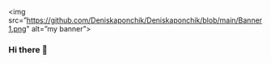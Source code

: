 <img src=”https://github.com/Deniskaponchik/Deniskaponchik/blob/main/Banner1.png" alt=”my banner”>


### Hi there 👋

<!--
**Deniskaponchik/Deniskaponchik** is a ✨ _special_ ✨ repository because its `README.md` (this file) appears on your GitHub profile.

Here are some ideas to get you started:

- 🔭 I’m currently working on ...
- 🌱 I’m currently learning ...
- 👯 I’m looking to collaborate on ...
- 🤔 I’m looking for help with ...
- 💬 Ask me about ...
- 📫 How to reach me: ...
- 😄 Pronouns: ...
- ⚡ Fun fact: ...
-->
